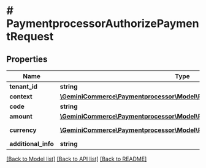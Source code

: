# # PaymentprocessorAuthorizePaymentRequest


## Properties


Name | Type | Description | Notes
------------ | ------------- | ------------- | -------------
**tenant_id**| **string** |   |
**context**| [**\GeminiCommerce\Paymentprocessor\Model\PaymentprocessorPaymentContext**](PaymentprocessorPaymentContext.md) |   | [optional]
**code**| **string** | payment type stripe, paypal..  |
**amount**| [**\GeminiCommerce\Paymentprocessor\Model\PaymentprocessorMoney**](PaymentprocessorMoney.md) |   | [optional]
**currency**| [**\GeminiCommerce\Paymentprocessor\Model\PaymentprocessorCurrency**](PaymentprocessorCurrency.md) |  for more information please, see Model/PaymentprocessorCurrency.php  | [optional]
**additional_info**| **string** |   | [optional]


[[Back to Model list]](../../README.md#models) [[Back to API list]](../../README.md#endpoints) [[Back to README]](../../README.md)